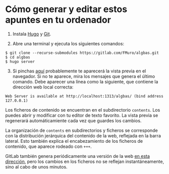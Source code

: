 # Cómo generar y editar estos apuntes en tu ordenador

1. Instala [Hugo](https://gohugo.io/getting-started/installing/) y [Git](https://git-scm.com/book/en/v2/Getting-Started-Installing-Git).

2. Abre una terminal  y ejecuta los siguientes comandos:
```
$ git clone --recurse-submodules https://gitlab.com/FMuro/algbas.git
$ cd algbas
$ hugo server
```

3. Si pinchas [aquí](http://localhost:1313/algbas/) probablemente te aparecerá la vista previa en el navegador. Si no te aparece, mira los mensajes que genera el último comando. Debe aparecer una línea como la siguiente, que contiene la dirección web local correcta:
```
Web Server is available at http://localhost:1313/algbas/ (bind address 127.0.0.1)
```

Los ficheros de contenido se encuentran en el subdirectorio `contents`. Los puedes abrir y modificar con tu editor de texto favorito. La vista previa se regenerará automáticamiente cada vez que guardes los cambios.

La organización de `contents` en subdirectorios y ficheros se corresponde con la distribución jerárquica del contenido de la web, reflejada en la barra lateral. Esto también explica el encabezamiento de los ficheros de contenido, que aparece rodeado con `+++`.

GitLab también genera periódicamente una versión de la web [en esta dirección](https://FMuro.gitlab.io/algbas/), pero los cambios en los ficheros no se reflejan instantáneamente, sino al cabo de unos minutos.
